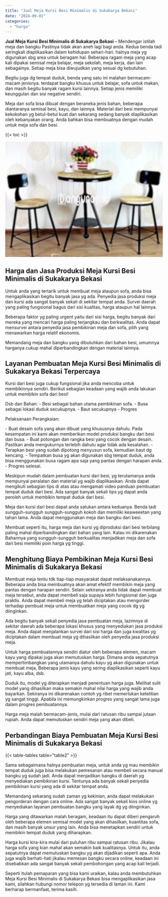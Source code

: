 ```yaml
---
title: "Jual Meja Kursi Besi Minimalis di Sukakarya Bekasi"
date: "2024-09-01"
categories: 
  - "harga"
---
```


**Jual Meja Kursi Besi Minimalis di Sukakarya Bekasi** – Mendengar istilah meja dan bangku Pastinya tidak akan aneh lagi bagi anda. Kedua benda tadi seringkali diaplikasikan dalam kehidupan sehari-hari. halnya meja yg digunakan sbg area untuk beragam hal. Beberapa ragam meja yang acap kali dipakai semisal meja belajar, meja sekolah, meja kerja, dan lain sebagainya. Setiap meja bisa diwujudkan yang sesuai dg kebutuhan.

Begitu juga dg tempat duduk, benda yang satu ini malahan bermacam-macam jenisnya. terdapat bangku khusus untuk belajar, sofa untuk makan, dan masih begitu banyak ragam kursi lainnya. Setiap jenis memiliki keunggulan dan sisi negative sendiri.

Meja dan sofa bisa dibuat dengan beraneka jenis bahan, beberapa diantaranya semisal besi, kayu, dan lainnya. Material dari besi mempunyai kekokohan yg betul-betul kuat dan sekarang sedang banyak diaplikasikan oleh kebanyakan orang. Anda bahkan bisa membuatnya dengan mudah untuk meja sofa dan besi.

{{< toc >}}

![Jual Meja Kursi Besi Minimalis di Sukakarya Bekasi](/images/jual-meja-besi-murah05.png)

## Harga dan Jasa Produksi Meja Kursi Besi Minimalis di Sukakarya Bekasi

Untuk anda yang tertarik untuk membuat meja ataupun sofa, anda bisa mengaplikasikan begitu banyak jasa yg ada. Penyedia jasa produksi meja dan kursi ada sangat banyak sekali di sekitar tempat anda. Survei daerah yang paling fungsional bagus dari sisi kualitas, harga ataupun hal lainnya.

Beberapa faktor yg paling urgent yaitu dari sisi harga, begitu banyak dari mereka yang mencari harga paling terjangkau dan berkwalitas. Anda dapat mensurvei antara penyedia jasa pembikinan meja dan sofa, pilih yang menawarkan harga relatif ekonomis.

Memandang meja dan bangku yang dibutuhkan dari bahan besi, umumnya harganya cukup mahal diperbandingkan dengan material lainnya.

## Layanan Pembuatan Meja Kursi Besi Minimalis di Sukakarya Bekasi Terpercaya

Kursi dari besi juga cukup fungsional jika anda mencoba untuk membikinnya sendiri. Berikut sebagian keadaan yang wajib anda lakukan untuk membikin sofa dari besi!

Dsb dan Bahan: - Besi sebagai bahan utama pembikinan sofa. - Busa sebagai lokasi duduk secukupnya. - Baut secukupnya - Progres

Pelaksanaan Perangkaian:

\- Buat desain sofa yang akan dibuat yang khususnya dahulu. Pada kesempatan ini kami akan memberikan model produksi bangku dari besi dan busa. - Buat potongan dan rangka besi yang cocok dengan desain. Pastikan anda mengukurnya terlebih dahulu agar tidak ada kesalahan. - Terapkan besi yang sudah dipotong menyusun sofa, kemudian baut dg kencang. - Tempatkan busa yg akan digunakan sbg tempat duduk, anda bisa menggunakan busa ragam apa saja yang pantas dengan harapan anda. - Progres selesai.

Meskipun mudah dalam pembuatan kursi dari besi, yg terutamanya anda mempunyai peralatan dan material yg wajib diaplikasikan. Anda dapat mengikuti sebagian tips di atas atau mengamati video panduan pembuatan tempat duduk dari besi. Ada sangat banyak sekali tips yg dapat anda peroleh untuk membikin tempat duduk dari besi.

Meja dan kursi dari besi dapat anda satukan antara keduanya. Benda tadi sungguh-sungguh sungguh-sungguh kokoh dan memiliki keaweeetan yang tahan lama. Anda dapat menggunakan meja dan bangku dari besi.

Membuat seperti itu, harga meja dan kursi yg diproduksi dari besi terbilang paling mahal diperbandingkan dari bahan yang lain. Kalau ini dikarenakan Bahannya yang sungguh-sungguh berkualitas menjadikan meja dan sofa dari besi memiliki poin harga yg tinggi.

## Menghitung Biaya Pembikinan Meja Kursi Besi Minimalis di Sukakarya Bekasi

Membuat meja tentu tdk tiap-tiap masyarakat dapat melaksanakannya. Beberapa anda bisa membuatnya akan amat efektif membikin meja yang pantas dengan harapan sendiri. Selain sekiranya anda tidak dapat membuat meja tersebut, anda dapat membeli saja supaya lebih fungsional dan juga praktis. Anda dapat membeli meja yg telah diciptakan atau mengorder terhadap pembuat meja untuk membuatkan meja yang cocok dg yg diinginkan.

Ada begitu banyak sekali penyedia jasa pembuatan meja, lazimnya di sekitar daerah ada beberapa lokasi khusus yang menyediakan jasa produksi meja. Anda dapat menjalankan survei dari sisi harga dan juga kwalitas yg diciptakan dalam membuat meja yg dihasilkan oleh penyedia jasa produksi meja.

Untuk harga pembuatannya sendiri diatur oleh beberapa elemen, macam kayu yang dipakai juga akan memutuskan harga. Dimana anda sepatutnya mempertimbangkan yang utamanya dahulu kayu yg akan digunakan untuk membuat meja, Beberapa jenis kayu yang sering diaplikasikan seperti kayu jati, kayu alba, dsb.

Duduk itu, model yg diterapkan menjadi penentuan harga juga. Melihat sulit model yang dihasilkan maka semakin mahal nilai harga yang wajib anda bayarkan. Sekiranya ini dikarenakan contoh yg ribet memerlukan ketelitian yg sangat tinggi. Apabila ini memungkinkan progres yang sangat lama juga dalam progres pembuatannya.

Harga meja malah bermacam-jenis, mulai dari ratusan ribu sampai jutaan rupiah. Anda dapat memutuskan sendiri meja yang akan dibeli.

## Perbandingan Biaya Pembuatan Meja Kursi Besi Minimalis di Sukakarya Bekasi

{{< table-tables table="table2" >}}

Sama sebagaimana halnya pembuatan meja, untuk anda yg mau membikin tempat duduk juga bisa melakukan pemesanan atau membeli secara manual bangku yg sudah jadi. Anda dapat menjadikan bangku di daerah yg menyediakan pembikinan kursi. Tentunya ada banyak sekali penyedia pembikinan kursi yang ada di sekitar tempat anda.

Memandang sekarang sudah zaman yg kekinian, anda dapat melakukan pengorderan dengan cara online. Ada sangat banyak sekali kios online yg menyediakan layanan pembuatan bangku yang layak dg yg diinginkan.

Harga yang ditawarkan malah beragam, keadaan itu dapat diberi pengaruh oleh beberapa elemen semisal model yang akan dihasilkan, kuantitas sofa, dan masih banyak unsur yang lain. Anda bisa menetapkan sendiri untuk membikin tempat duduk yang diharapkan.

Harga kursi kira-kira mulai dari puluhan ribu sampai ratusan ribu. Jikalau harga sofa yang kian mahal akan semakin baik kualitasnya. Untuk itu, anda sepatutnya dapat memutuskan bangku yg akan dijadikan seperti apa. Anda juga wajib berhati-hati jikalau memesan bangku secara online, keadaan ini disebabkan ada sangat banyak sekali pembohongan yang acap kali terjadi.

Seperti itulah pemaparan yang bisa kami uraikan, kalau anda membutuhkan Meja Kursi Besi Minimalis di Sukakarya Bekasi bisa mengaplikasikan jasa kami, silahkan hubungi nomor telepon yg tersedia di laman ini. Kami berharap bermanfaat, terima kasih.

